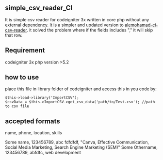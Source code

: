 ## simple_csv_reader_CI
It is simple csv reader for codeigniter 3x written in core php without any external dependency.
It is a simpler and updated version to [alemohamad-ci-csv-reader](https://github.com/alemohamad/ci-csv-reader).
it solved the problem where if the fields includes "," it will skip that row.

##  Requirement
codeigniter 3x
php version >5.2

## how to use
place this file in library folder of codeigniter and access this in you code by:

```
$this->load->library('ImportCSV');
$csvData = $this->ImportCSV->get_csv_data('path/to/Test.csv'); //path to csv file
```
## accepted formats
name, phone, location, skills

Some name, 123456789, abc fdfdfdf, "Canva, Effective Communication, Social Media Marketing, Search Engine Marketing (SEM)"
Some Othername, 123456789, abfdfc, web development


